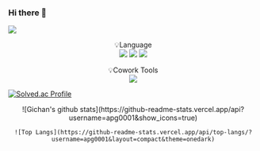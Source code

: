 ### Hi there 👋

<!--
**apg0001/apg0001** is a ✨ _special_ ✨ repository because its `README.md` (this file) appears on your GitHub profile.

Here are some ideas to get you started:

- 🔭 I’m currently working on ...
- 🌱 I’m currently learning ...
- 👯 I’m looking to collaborate on ...
- 🤔 I’m looking for help with ...
- 💬 Ask me about ...
- 📫 How to reach me: ...
- 😄 Pronouns: ...
- ⚡ Fun fact: ...
-->

<a href="https://blog.naver.com/codingramen" target="_blank"><img src="https://img.shields.io/badge/BLOG-282828?style=flat-square&logo=Notion&logoColor=white"/></a>

<p align="center" display="inline-block">
    💡Language <br>
    <img src="https://img.shields.io/badge/c-3776AB?style=for-the-badge&logo=c&logoColor=white">
    <img src="https://img.shields.io/badge/cplusplus-3776AB?style=for-the-badge&logo=cplusplus&logoColor=white">
    <img src="https://img.shields.io/badge/python-3776AB?style=for-the-badge&logo=python&logoColor=white">
</p>

<p align="center" display="inline-block">
    💡Cowork Tools <br>
    <img src="https://img.shields.io/badge/Github-000000?style=for-the-badge&logo=github&logoColor=white">
</p>

[![Solved.ac Profile](http://mazassumnida.wtf/api/v2/generate_badge?boj=apg0001)](https://solved.ac/apg0001/)

<div align="center">
    ![Gichan's github stats](https://github-readme-stats.vercel.app/api?username=apg0001&show_icons=true)

    ![Top Langs](https://github-readme-stats.vercel.app/api/top-langs/?username=apg0001&layout=compact&theme=onedark)
</div>
